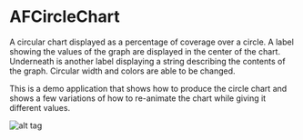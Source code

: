 # AFCircleChart

A circular chart displayed as a percentage of coverage over a circle. 
A label showing the values of the graph are displayed in the center of the chart.
Underneath is another label displaying a string describing the contents of the 
graph. Circular width and colors are able to be changed.

This is a demo application that shows how to produce the circle chart and shows
a few variations of how to re-animate the chart while giving it different values.




![alt tag](https://cloud.githubusercontent.com/assets/3957741/6544361/1ba093ca-c512-11e4-93fd-293d0740fd1a.png)

